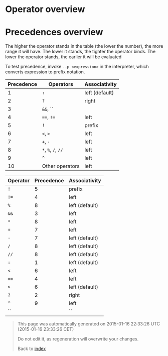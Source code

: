 # Operator overview

# Precedences overview

The higher the operator stands in the table (the lower the number), the more range it will have. The lower it stands, the tighter the operator binds. The lower the operator stands, the earlier it will be evaluated

To test precedence, invoke ````--p <expression>```` in the interpreter, which converts expression to prefix notation.

Precedence | Operators | Associativity
---------- | --------- | -------------
1 | ``:`` | left (default)
2 | ``?`` | right
3 | ``&&``, ``||`` | left
4 | ``==``, ``!=`` | left
5 | ``!`` | prefix
6 | ``<``, ``>`` | left
7 | ``+``, ``-`` | left
8 | ``*``, ``%``, ``/``, ``//`` | left
9 | ``^`` | left
10 | Other operators | left



Operator | Precedence | Associativity
-------- | ---------- | -------------
``!`` | 5 | prefix
``!=`` | 4 | left
``%`` | 8 | left (default)
``&&`` | 3 | left
``*`` | 8 | left
``+`` | 7 | left
``-`` | 7 | left (default)
``/`` | 8 | left (default)
``//`` | 8 | left (default)
``:`` | 1 | left (default)
``<`` | 6 | left
``==`` | 4 | left
``>`` | 6 | left (default)
``?`` | 2 | right
``^`` | 9 | left
``||`` | 3 | left





> This page was automatically generated on 2015-01-16 22:33:26 UTC (2015-01-16 23:33:26 CET)
> 
> 
> Do not edit it, as regeneration will overwrite your changes.
> 
> 
> Back to [index](Index.md)